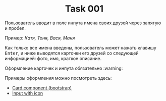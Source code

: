 <p align="center">
  <h1 align="center">Task 001</h1>
</p>

<p>Пользователь вводит в поле инпута имена своих друзей через запятую и пробел.</p>
<p>Пример:
    <i>Катя, Тоня, Вася, Маня</i>
</p>

<p>Как только все имена введены, пользователь может нажать клавишу <kbd>Enter</kbd>, и ниже выводятся карточки его друзей со следующей информацией: фото, имя, краткое описание.</p>

<p>Оформление карточек и инпута обязательно :warning:</p>

Примеры оформления можно посмотреть здесь:
 - <a href="https://getbootstrap.com/docs/4.1/components/card/">Card component (bootstrap)</a>
 - <a href="http://stackoverflow.com/question/18838964/add-bootstrap-glyphicon-to-input-box">Input with icon</a>
